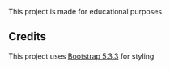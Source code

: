 This project is made for educational purposes

## Credits
This project uses [Bootstrap 5.3.3](https://getbootstrap.com) for styling
